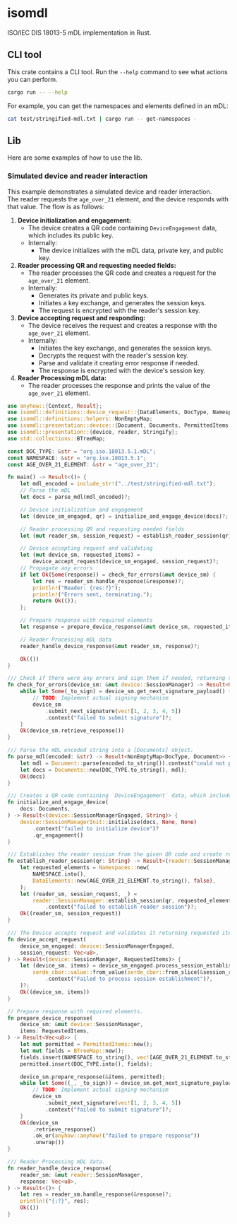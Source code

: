 # isomdl

ISO/IEC DIS 18013-5 mDL implementation in Rust.

## CLI tool

This crate contains a CLI tool. Run the `--help` command to see what actions you can perform.

```bash
cargo run -- --help
```

For example, you can get the namespaces and elements defined in an mDL:

```bash
cat test/stringified-mdl.txt | cargo run -- get-namespaces -
```

## Lib

Here are some examples of how to use the lib.

### Simulated device and reader interaction

This example demonstrates a simulated device and reader interaction.  
The reader requests the `age_over_21` element, and the device responds with that value.
The flow is as follows:

1. **Device initialization and engagement:**
    - The device creates a QR code containing `DeviceEngagement` data, which includes its public key.
    - Internally:
        - The device initializes with the mDL data, private key, and public key.
2. **Reader processing QR and requesting needed fields:**
    - The reader processes the QR code and creates a request for the `age_over_21` element.
    - Internally:
        - Generates its private and public keys.
        - Initiates a key exchange, and generates the session keys.
        - The request is encrypted with the reader's session key.
3. **Device accepting request and responding:**
    - The device receives the request and creates a response with the `age_over_21` element.
    - Internally:
        - Initiates the key exchange, and generates the session keys.
        - Decrypts the request with the reader's session key.
        - Parse and validate it creating error response if needed.
        - The response is encrypted with the device's session key.
4. **Reader Processing mDL data:**
    - The reader processes the response and prints the value of the `age_over_21` element.

<!-- INCLUDE-RUST: examples/simulated_device_and_reader.rs -->

```rust
use anyhow::{Context, Result};
use isomdl::definitions::device_request::{DataElements, DocType, Namespaces};
use isomdl::definitions::helpers::NonEmptyMap;
use isomdl::presentation::device::{Document, Documents, PermittedItems, RequestedItems};
use isomdl::presentation::{device, reader, Stringify};
use std::collections::BTreeMap;

const DOC_TYPE: &str = "org.iso.18013.5.1.mDL";
const NAMESPACE: &str = "org.iso.18013.5.1";
const AGE_OVER_21_ELEMENT: &str = "age_over_21";

fn main() -> Result<()> {
    let mdl_encoded = include_str!("../test/stringified-mdl.txt");
    // Parse the mDL
    let docs = parse_mdl(mdl_encoded)?;

    // Device initialization and engagement
    let (device_sm_engaged, qr) = initialize_and_engage_device(docs)?;

    // Reader processing QR and requesting needed fields
    let (mut reader_sm, session_request) = establish_reader_session(qr)?;

    // Device accepting request and validating
    let (mut device_sm, requested_items) =
        device_accept_request(device_sm_engaged, session_request)?;
    // Propagate any errors
    if let Ok(Some(response)) = check_for_errors(&mut device_sm) {
        let res = reader_sm.handle_response(&response)?;
        println!("Reader: {res:?}");
        println!("Errors sent, terminating.");
        return Ok(());
    };

    // Prepare response with required elements
    let response = prepare_device_response(&mut device_sm, requested_items)?;

    // Reader Processing mDL data
    reader_handle_device_response(&mut reader_sm, response)?;

    Ok(())
}

/// Check if there were any errors and sign them if needed, returning the response error.
fn check_for_errors(device_sm: &mut device::SessionManager) -> Result<Option<Vec<u8>>> {
    while let Some(_to_sign) = device_sm.get_next_signature_payload() {
        // TODO: Implement actual signing mechanism
        device_sm
            .submit_next_signature(vec![1, 2, 3, 4, 5])
            .context("failed to submit signature")?;
    }
    Ok(device_sm.retrieve_response())
}

/// Parse the mDL encoded string into a [Documents] object.
fn parse_mdl(encoded: &str) -> Result<NonEmptyMap<DocType, Document>> {
    let mdl = Document::parse(encoded.to_string()).context("could not parse mDL")?;
    let docs = Documents::new(DOC_TYPE.to_string(), mdl);
    Ok(docs)
}

/// Creates a QR code containing `DeviceEngagement` data, which includes its public key.
fn initialize_and_engage_device(
    docs: Documents,
) -> Result<(device::SessionManagerEngaged, String)> {
    device::SessionManagerInit::initialise(docs, None, None)
        .context("failed to initialize device")?
        .qr_engagement()
}

/// Establishes the reader session from the given QR code and create request for needed elements.
fn establish_reader_session(qr: String) -> Result<(reader::SessionManager, Vec<u8>)> {
    let requested_elements = Namespaces::new(
        NAMESPACE.into(),
        DataElements::new(AGE_OVER_21_ELEMENT.to_string(), false),
    );
    let (reader_sm, session_request, _) =
        reader::SessionManager::establish_session(qr, requested_elements)
            .context("failed to establish reader session")?;
    Ok((reader_sm, session_request))
}

/// The Device accepts request and validates it returning requested items.
fn device_accept_request(
    device_sm_engaged: device::SessionManagerEngaged,
    session_request: Vec<u8>,
) -> Result<(device::SessionManager, RequestedItems)> {
    let (device_sm, items) = device_sm_engaged.process_session_establishment(
        serde_cbor::value::from_value(serde_cbor::from_slice(&session_request)?)
            .context("Failed to process session establishment")?,
    )?;
    Ok((device_sm, items))
}

// Prepare response with required elements.
fn prepare_device_response(
    device_sm: &mut device::SessionManager,
    items: RequestedItems,
) -> Result<Vec<u8>> {
    let mut permitted = PermittedItems::new();
    let mut fields = BTreeMap::new();
    fields.insert(NAMESPACE.to_string(), vec![AGE_OVER_21_ELEMENT.to_string()]);
    permitted.insert(DOC_TYPE.into(), fields);

    device_sm.prepare_response(&items, permitted);
    while let Some((_, _to_sign)) = device_sm.get_next_signature_payload() {
        // TODO: Implement actual signing mechanism
        device_sm
            .submit_next_signature(vec![1, 2, 3, 4, 5])
            .context("failed to submit signature")?;
    }
    Ok(device_sm
        .retrieve_response()
        .ok_or(anyhow::anyhow!("failed to prepare response"))
        .unwrap())
}

/// Reader Processing mDL data.
fn reader_handle_device_response(
    reader_sm: &mut reader::SessionManager,
    response: Vec<u8>,
) -> Result<()> {
    let res = reader_sm.handle_response(&response)?;
    println!("{:?}", res);
    Ok(())
}
```
